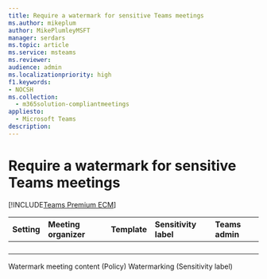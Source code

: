 ```yaml
---
title: Require a watermark for sensitive Teams meetings
ms.author: mikeplum
author: MikePlumleyMSFT
manager: serdars
ms.topic: article
ms.service: msteams
ms.reviewer: 
audience: admin
ms.localizationpriority: high
f1.keywords:
- NOCSH
ms.collection: 
  - m365solution-compliantmeetings
appliesto: 
  - Microsoft Teams
description: 
---
```


# Require a watermark for sensitive Teams meetings

[!INCLUDE[Teams Premium ECM](includes/teams-premium-ecm.md)]


|Setting|Meeting organizer|Template|Sensitivity label|Teams admin|
|:------|:----------------|:-------|:----------------|:----------|
||||||
||||||
||||||
||||||



Watermark meeting content (Policy)
Watermarking (Sensitivity label)


